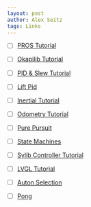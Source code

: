 ```yaml
---
layout: post
author: Alex Seitz
tags: Links
---
```


- [ ] [PROS Tutorial](_tutorials/PROS.md)
- [ ] [Okapilib Tutorial]()
- [ ] [PID & Slew Tutorial]()
- [ ] [Lift Pid]()
- [ ] [Inertial Tutorial]()
- [ ] [Odometry Tutorial]()
- [ ] [Pure Pursuit]()
- [ ] [State Machines]()
- [ ] [Sylib Controller Tutorial]()
- [ ] [LVGL Tutorial]()
- [ ] [Auton Selection]()
- [ ] [Pong]()

